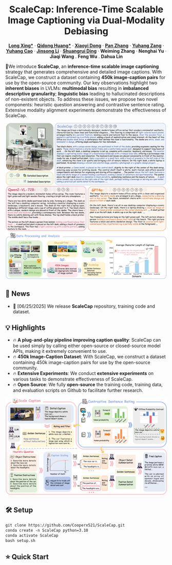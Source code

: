 <p align="center">
<!--   <h1 align="center"><img src="assets/logo.png" width="256"></h1> -->
  <h1 align="center">ScaleCap: Inference-Time Scalable Image Captioning
via Dual-Modality Debiasing</h1>
    <p align="center">
    <a href="https://github.com/Cooperx521"><strong>Long Xing*</strong></a>
    ·
    <a href="https://github.com/shikiw"><strong>Qidong Huang*</strong></a>
    ·
    <a href="https://lightdxy.github.io/"><strong>Xiaoyi Dong</strong></a>
    ·
    <a href="https://panzhang0212.github.io/"><strong>Pan Zhang</strong></a>
    ·
    <a href="https://yuhangzang.github.io/"><strong>Yuhang Zang</strong></a>
    ·
    <a href="https://scholar.google.com/citations?user=sJkqsqkAAAAJ"><strong>Yuhang Cao</strong></a>
    ·
    <a href="https://li-jinsong.github.io/"><strong>Jinsong Li</strong></a>
    ·
    <a href="https://mark12ding.github.io/"><strong>Shuangrui Ding</strong></a>
    ·
    <strong>Weiming Zhang</strong>
    ·
    <strong>Nenghai Yu</strong>
    ·
    <strong>Jiaqi Wang</strong>
    .
    <strong>Feng Wu</strong>
    .
    <strong>Dahua Lin</strong>
  </p>
  <!-- 📖<a href="https://arxiv.org/abs/2503.01785">Paper</a> |
  🤗<a href="https://huggingface.co/collections/laolao77/virft-datasets-67bc271b6f2833eccc0651df">Datasets</a> | 🤗<a href="https://huggingface.co/papers/2503.01785">Daily Paper</a></h3> -->
<div align="center"></div>
<p align="center">
  <p>
🌈We introduce <strong>ScaleCap</strong>, an <strong>inference-time scalable image captioning</strong> strategy that generates comprehensive and detailed image captions. With ScaleCap, we construct a dataset containing <strong>450k image-caption pairs</strong> for use by the open-source community. Our key observations highlight two <strong>inherent biases</strong> in LVLMs: <strong>multimodal bias</strong> resulting in <strong>imbalanced descriptive granularity</strong>; <strong>linguistic bias</strong> leading to hallucinated descriptions of non-existent objects. To address these issues, we propose two novel components: heuristic question answering and contrastive sentence rating. Extensive modality alignment experiments demonstrate the effectiveness of ScaleCap.

  </p>

<a href="">
  <img src="assets/teaser.png" alt="Logo" >
</a>

<a href="">
  <img src="assets/data.png" alt="Logo" >
</a>

## 📢 News
- 🚀 [06/25/2025] We release **ScaleCap** repository, training code and dataset.

## 💡 Highlights
- 🔥 **A plug-and-play pipeline improving caption quality**: ScaleCap can be used simply by calling either open-source or closed-source model APIs, making it extremely convenient to use.
- 🔥 **450k Image-Caption Dataset**: With ScaleCap, we construct a dataset containing 450k image-caption pairs for use by the open-source community.
- 🔥 **Extensive Experiments**: We conduct **extensive experiments** on various tasks to demonstrate effectiveness of ScaleCap.
- 🔥 **Open Source**: We fully **open-source** the training code, training data, and evaluation scripts on Github to facilitate further research.

<a href="">
  <img src="assets/pipeline.png" alt="Logo" >
</a>

## 🛠️ Setup
```
git clone https://github.com/Cooperx521/ScaleCap.git
conda create -n ScaleCap python=3.10
conda activate ScaleCap
bash setup.sh
```

## ⭐️ Quick Start
